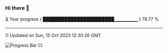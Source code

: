 ### Hi there 👋

⏳ Year progress { ███████████████████████▁▁▁▁▁▁▁ } 78.77 %

---

⏰ Updated on Sun, 15 Oct 2023 12:30:26 GMT

![Progress Bar CI](https://github.com/ZhaoGui/ZhaoGui/workflows/Progress%20Bar%20CI/badge.svg)

